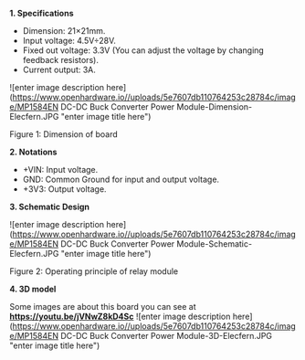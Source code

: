 **1.	Specifications**

- Dimension: 21×21mm.
- Input voltage: 4.5V÷28V.
- Fixed out voltage: 3.3V (You can adjust the voltage by changing feedback resistors).
- Current output: 3A.

![enter image description here](https://www.openhardware.io//uploads/5e7607db110764253c28784c/image/MP1584EN DC-DC Buck Converter Power Module-Dimension-Elecfern.JPG "enter image title here")

Figure 1: Dimension of board

**2.	Notations**
- +VIN: Input voltage.
- GND: Common Ground for input and output voltage.
- +3V3: Output voltage.

**3.	Schematic Design**

![enter image description here](https://www.openhardware.io//uploads/5e7607db110764253c28784c/image/MP1584EN DC-DC Buck Converter Power Module-Schematic-Elecfern.JPG "enter image title here")

Figure 2: Operating principle of relay module


**4.	3D model**

Some images are about this board you can see at **https://youtu.be/jVNwZ8kD4Sc**
![enter image description here](https://www.openhardware.io//uploads/5e7607db110764253c28784c/image/MP1584EN DC-DC Buck Converter Power Module-3D-Elecfern.JPG "enter image title here")
